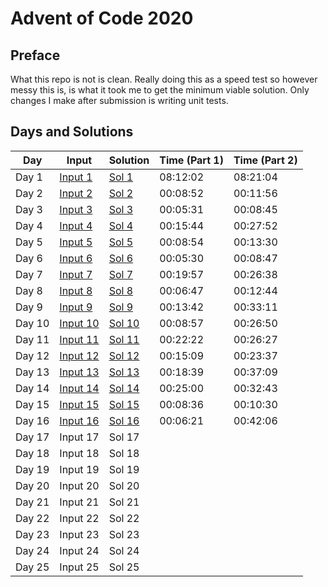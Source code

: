 # Advent of Code 2020

## Preface

What this repo is not is clean. 
Really doing this as a speed test so however messy this is, is what it took me to get the minimum viable solution. Only changes I make after submission is writing unit tests.

## Days and Solutions
| Day    | Input | Solution | Time (Part 1) | Time (Part 2) |
| ------ | ----- | -------- | ------------- | ------------- | 
| Day 1  | [Input 1](https://github.com/sirNikolai/AdventOfCode2020/blob/master/src/main/resources/Day1.txt)   | [Sol 1](https://github.com/sirNikolai/AdventOfCode2020/blob/master/src/main/java/io/github/sirnikolai/days/Day1.java)   | 08:12:02 | 08:21:04 | 
| Day 2  | [Input 2](https://github.com/sirNikolai/AdventOfCode2020/blob/master/src/main/resources/Day2.txt)   | [Sol 2](https://github.com/sirNikolai/AdventOfCode2020/blob/master/src/main/java/io/github/sirnikolai/days/Day2.java)   | 00:08:52 | 00:11:56 | 
| Day 3  | [Input 3](https://github.com/sirNikolai/AdventOfCode2020/blob/master/src/main/resources/Day3.txt)   | [Sol 3](https://github.com/sirNikolai/AdventOfCode2020/blob/master/src/main/java/io/github/sirnikolai/days/Day3.java)   | 00:05:31 | 00:08:45 |
| Day 4  | [Input 4](https://github.com/sirNikolai/AdventOfCode2020/blob/master/src/main/resources/Day4.txt)   | [Sol 4](https://github.com/sirNikolai/AdventOfCode2020/blob/master/src/main/java/io/github/sirnikolai/days/Day4.java)   | 00:15:44 | 00:27:52 |
| Day 5  | [Input 5](https://github.com/sirNikolai/AdventOfCode2020/blob/master/src/main/resources/Day5.txt)   | [Sol 5](https://github.com/sirNikolai/AdventOfCode2020/blob/master/src/main/java/io/github/sirnikolai/days/Day5.java)   | 00:08:54 | 00:13:30 |
| Day 6  | [Input 6](https://github.com/sirNikolai/AdventOfCode2020/blob/master/src/main/resources/Day6.txt)   | [Sol 6](https://github.com/sirNikolai/AdventOfCode2020/blob/master/src/main/java/io/github/sirnikolai/days/Day6.java)   | 00:05:30 | 00:08:47 | 
| Day 7  | [Input 7](https://github.com/sirNikolai/AdventOfCode2020/blob/master/src/main/resources/Day7.txt)   | [Sol 7](https://github.com/sirNikolai/AdventOfCode2020/blob/master/src/main/java/io/github/sirnikolai/days/Day7.java)   | 00:19:57 | 00:26:38 | 
| Day 8  | [Input 8](https://github.com/sirNikolai/AdventOfCode2020/blob/master/src/main/resources/Day8.txt)   | [Sol 8](https://github.com/sirNikolai/AdventOfCode2020/blob/master/src/main/java/io/github/sirnikolai/days/Day8.java)   | 00:06:47 | 00:12:44 |  
| Day 9  | [Input 9](https://github.com/sirNikolai/AdventOfCode2020/blob/master/src/main/resources/Day9.txt)   | [Sol 9](https://github.com/sirNikolai/AdventOfCode2020/blob/master/src/main/java/io/github/sirnikolai/days/Day9.java)   | 00:13:42 | 00:33:11 |  
| Day 10 | [Input 10](https://github.com/sirNikolai/AdventOfCode2020/blob/master/src/main/resources/Day10.txt) | [Sol 10](https://github.com/sirNikolai/AdventOfCode2020/blob/master/src/main/java/io/github/sirnikolai/days/Day10.java) | 00:08:57 | 00:26:50 | 
| Day 11 | [Input 11](https://github.com/sirNikolai/AdventOfCode2020/blob/master/src/main/resources/Day11.txt) | [Sol 11](https://github.com/sirNikolai/AdventOfCode2020/blob/master/src/main/java/io/github/sirnikolai/days/Day11.java) | 00:22:22 | 00:26:27 |
| Day 12 | [Input 12](https://github.com/sirNikolai/AdventOfCode2020/blob/master/src/main/resources/Day12.txt) | [Sol 12](https://github.com/sirNikolai/AdventOfCode2020/blob/master/src/main/java/io/github/sirnikolai/days/Day12.java) | 00:15:09 | 00:23:37 |
| Day 13 | [Input 13](https://github.com/sirNikolai/AdventOfCode2020/blob/master/src/main/resources/Day13.txt) | [Sol 13](https://github.com/sirNikolai/AdventOfCode2020/blob/master/src/main/java/io/github/sirnikolai/days/Day13.java) | 00:18:39 | 00:37:09 |
| Day 14 | [Input 14](https://github.com/sirNikolai/AdventOfCode2020/blob/master/src/main/resources/Day14.txt) | [Sol 14](https://github.com/sirNikolai/AdventOfCode2020/blob/master/src/main/java/io/github/sirnikolai/days/Day14.java) | 00:25:00 | 00:32:43 |
| Day 15 | [Input 15](https://github.com/sirNikolai/AdventOfCode2020/blob/master/src/main/resources/Day15.txt) | [Sol 15](https://github.com/sirNikolai/AdventOfCode2020/blob/master/src/main/java/io/github/sirnikolai/days/Day15.java) | 00:08:36 | 00:10:30 |
| Day 16 | [Input 16](https://github.com/sirNikolai/AdventOfCode2020/blob/master/src/main/resources/Day16.txt) | [Sol 16](https://github.com/sirNikolai/AdventOfCode2020/blob/master/src/main/java/io/github/sirnikolai/days/Day15.java) | 00:06:21 | 00:42:06 | 
| Day 17 | Input 17 | Sol 17 |               |               |
| Day 18 | Input 18 | Sol 18 |               |               |
| Day 19 | Input 19 | Sol 19 |               |               |
| Day 20 | Input 20 | Sol 20 |               |               |
| Day 21 | Input 21 | Sol 21 |               |               | 
| Day 22 | Input 22 | Sol 22 |               |               |
| Day 23 | Input 23 | Sol 23 |               |               |
| Day 24 | Input 24 | Sol 24 |               |               |
| Day 25 | Input 25 | Sol 25 |               |               |
